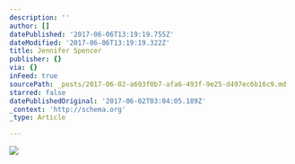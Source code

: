 ```yaml
---
description: ''
author: []
datePublished: '2017-06-06T13:19:19.755Z'
dateModified: '2017-06-06T13:19:19.322Z'
title: Jennifer Spencer
publisher: {}
via: {}
inFeed: true
sourcePath: _posts/2017-06-02-a693f0b7-afa6-493f-9e25-d497ec6b16c9.md
starred: false
datePublishedOriginal: '2017-06-02T03:04:05.189Z'
_context: 'http://schema.org'
_type: Article

---
```

![](https://the-grid-user-content.s3-us-west-2.amazonaws.com/60d5158c-c923-499b-b10b-9a53f12dcbea.jpg)